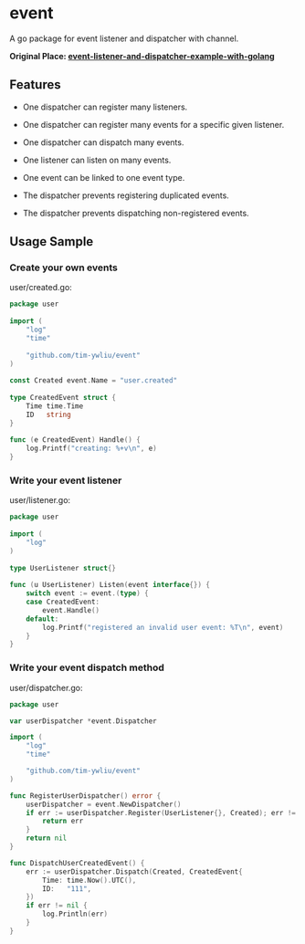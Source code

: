 # event
A go package for event listener and dispatcher with channel.

**Original Place: [event-listener-and-dispatcher-example-with-golang](http://www.inanzzz.com/index.php/post/2qdl/event-listener-and-dispatcher-example-with-golang)**

## Features

- One dispatcher can register many listeners.

- One dispatcher can register many events for a specific given listener.

- One dispatcher can dispatch many events.

- One listener can listen on many events.

- One event can be linked to one event type.

- The dispatcher prevents registering duplicated events.

- The dispatcher prevents dispatching non-registered events.

## Usage Sample

### Create your own events

user/created.go:

```go
package user
 
import (
	"log"
	"time"
 
	"github.com/tim-ywliu/event"
)
 
const Created event.Name = "user.created"
 
type CreatedEvent struct {
	Time time.Time
	ID   string
}
 
func (e CreatedEvent) Handle() {
	log.Printf("creating: %+v\n", e)
}
```

### Write your event listener

user/listener.go:

```go
package user
 
import (
	"log"
)
 
type UserListener struct{}
 
func (u UserListener) Listen(event interface{}) {
	switch event := event.(type) {
	case CreatedEvent:
		event.Handle()
	default:
		log.Printf("registered an invalid user event: %T\n", event)
	}
}
```

### Write your event dispatch method

user/dispatcher.go:

```go
package user

var userDispatcher *event.Dispatcher

import (
	"log"
	"time"

	"github.com/tim-ywliu/event"
)

func RegisterUserDispatcher() error {
	userDispatcher = event.NewDispatcher()
	if err := userDispatcher.Register(UserListener{}, Created); err != nil {
		return err
	}
	return nil
}

func DispatchUserCreatedEvent() {
	err := userDispatcher.Dispatch(Created, CreatedEvent{
		Time: time.Now().UTC(),
		ID:   "111",
	})
	if err != nil {
		log.Println(err)
	}
}
```
